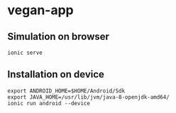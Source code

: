 # vegan-app

## Simulation on browser

`ionic serve`

## Installation on device

```
export ANDROID_HOME=$HOME/Android/Sdk
export JAVA_HOME=/usr/lib/jvm/java-8-openjdk-amd64/
ionic run android --device
```
